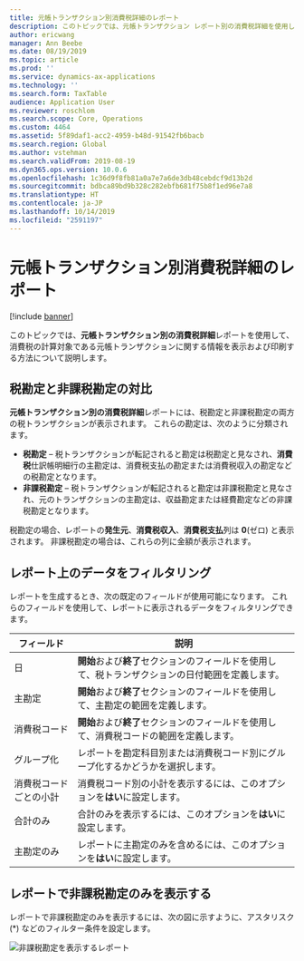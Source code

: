 ```yaml
---
title: 元帳トランザクション別消費税詳細のレポート
description: このトピックでは、元帳トランザクション レポート別の消費税詳細を使用して、消費税の計算対象である元帳トランザクションに関する情報を表示および印刷する方法について説明します。
author: ericwang
manager: Ann Beebe
ms.date: 08/19/2019
ms.topic: article
ms.prod: ''
ms.service: dynamics-ax-applications
ms.technology: ''
ms.search.form: TaxTable
audience: Application User
ms.reviewer: roschlom
ms.search.scope: Core, Operations
ms.custom: 4464
ms.assetid: 5f89daf1-acc2-4959-b48d-91542fb6bacb
ms.search.region: Global
ms.author: vstehman
ms.search.validFrom: 2019-08-19
ms.dyn365.ops.version: 10.0.6
ms.openlocfilehash: 1c36d9f8fb81a0a7e7a6de3db48cebdcf9d13b2d
ms.sourcegitcommit: bdbca89bd9b328c282ebfb681f75b8f1ed96e7a8
ms.translationtype: HT
ms.contentlocale: ja-JP
ms.lasthandoff: 10/14/2019
ms.locfileid: "2591197"
---
```

# <a name="sales-tax-specification-by-ledger-transaction-report"></a>元帳トランザクション別消費税詳細のレポート
[!include [banner](../includes/banner.md)]

このトピックでは、**元帳トランザクション別の消費税詳細**レポートを使用して、消費税の計算対象である元帳トランザクションに関する情報を表示および印刷する方法について説明します。

## <a name="tax-accounts-vs-non-tax-accounts"></a>税勘定と非課税勘定の対比

**元帳トランザクション別の消費税詳細**レポートには、税勘定と非課税勘定の両方の税トランザクションが表示されます。 これらの勘定は、次のように分類されます。

- **税勘定** – 税トランザクションが転記されると勘定は税勘定と見なされ、**消費税**仕訳帳明細行の主勘定は、消費税支払の勘定または消費税収入の勘定などの税勘定となります。
- **非課税勘定** – 税トランザクションが転記されると勘定は非課税勘定と見なされ、元のトランザクションの主勘定は、収益勘定または経費勘定などの非課税勘定となります。

税勘定の場合、レポートの**発生元**、**消費税収入**、**消費税支払**列は **0**(ゼロ) と表示されます。 非課税勘定の場合は、これらの列に金額が表示されます。

## <a name="filtering-the-data-on-the-report"></a>レポート上のデータをフィルタリング

レポートを生成するとき、次の既定のフィールドが使用可能になります。 これらのフィールドを使用して、レポートに表示されるデータをフィルタリングできます。

| フィールド                      | 説明 |
|----------------------------|-------------|
| 日                       | **開始**および**終了**セクションのフィールドを使用して、税トランザクションの日付範囲を定義します。 |
| 主勘定               | **開始**および**終了**セクションのフィールドを使用して、主勘定の範囲を定義します。 |
| 消費税コード             | **開始**および**終了**セクションのフィールドを使用して、消費税コードの範囲を定義します。 |
| グループ化                   | レポートを勘定科目別または消費税コード別にグループ化するかどうかを選択します。 |
| 消費税コードごとの小計 | 消費税コード別の小計を表示するには、このオプションを**はい**に設定します。 |
| 合計のみ                | 合計のみを表示するには、このオプションを**はい**に設定します。 |
| 主勘定のみ         | レポートに主勘定のみを含めるには、このオプションを**はい**に設定します。 |

## <a name="showing-only-non-tax-accounts-on-the-report"></a>レポートで非課税勘定のみを表示する

レポートで非課税勘定のみを表示するには、次の図に示すように、アスタリスク(\*) などのフィルター条件を設定します。

![非課税勘定を表示するレポート](media/taxspecperledgertrans.png)
